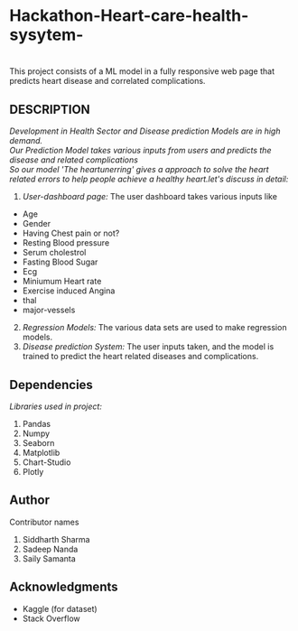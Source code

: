 # Hackathon-Heart-care-health-sysytem-
#

This project consists of a ML model in a fully responsive web page that predicts heart disease and correlated complications.
## DESCRIPTION

*Development in Health Sector and Disease prediction Models are in high demand.<br>
Our Prediction Model takes various inputs from users and predicts the disease and related complications <br>
So our model 'The heartunerring' gives a approach to solve the heart related errors to help people achieve a healthy heart.let's discuss in detail:<br>*
1. *User-dashboard page:*
The user dashboard takes various inputs like
- Age
- Gender
- Having Chest pain or not?
- Resting Blood pressure
- Serum cholestrol
- Fasting Blood Sugar
- Ecg
- Miniumum Heart rate
- Exercise induced Angina
- thal
- major-vessels

2. *Regression Models:* The various data sets are used to make regression models.<br>
3. *Disease prediction System:* The user inputs taken, and the model is trained to predict the heart related diseases and complications.

## Dependencies
*Libraries used in project:*
1. Pandas
2. Numpy
3. Seaborn
4. Matplotlib
5. Chart-Studio
6. Plotly

## Author
Contributor names
1. Siddharth Sharma
2. Sadeep Nanda
3. Saily Samanta

## Acknowledgments
- Kaggle (for dataset)
- Stack Overflow
